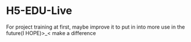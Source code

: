 # H5-EDU-Live
For project training at first, maybe improve it to put in into more use in the future(I HOPE)>_<
make a difference
